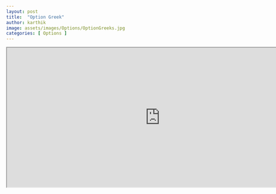 ```yaml
---
layout: post
title:  "Option Greek"
author: karthik
image: assets/images/Options/OptionGreeks.jpg
categories: [ Options ]
---
```

 
<!-- ![OptionPremiumDiagram](/assets/images/Options/OptionsPremiumDiagram.jpg)
![OptionChain](/assets/images/Options/OptionChain.jpg) -->



<!-- <iframe src="https://www.tradingview.com/x/om03ROnp" width="830" height="380"></iframe> -->

<!-- Taking Screenshot and Put in Google Drive -->
<iframe src="https://drive.google.com/file/d/1YoZdNkRvU8rR5De_tm8IdcTLScEp6o2N/preview" width="830" height="380"></iframe>